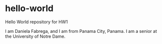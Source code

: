 # hello-world
Hello World repository for HW1

I am Daniela Fabrega, and I am from Panama City, Panama. I am a senior at the University of Notre Dame.
